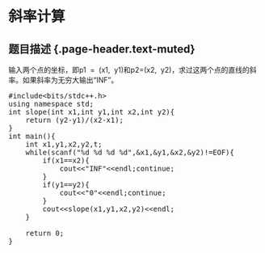 # 斜率计算

## 题目描述 {.page-header.text-muted}

<div class="content">
  输入两个点的坐标，即p1  =  (x1,  y1)和p2=(x2,  y2)，求过这两个点的直线的斜率。如果斜率为无穷大输出“INF”。
</div>

<pre class="EnlighterJSRAW" data-enlighter-language="cpp">#include&lt;bits/stdc++.h&gt;
using namespace std;
int slope(int x1,int y1,int x2,int y2){
    return (y2-y1)/(x2-x1);
}
int main(){
    int x1,y1,x2,y2,t;
    while(scanf("%d %d %d %d",&x1,&y1,&x2,&y2)!=EOF){
        if(x1==x2){
            cout&lt;&lt;"INF"&lt;&lt;endl;continue;
        }
        if(y1==y2){
            cout&lt;&lt;"0"&lt;&lt;endl;continue;
        }
        cout&lt;&lt;slope(x1,y1,x2,y2)&lt;&lt;endl;
    }
    
    return 0;
}</pre>

&nbsp;

